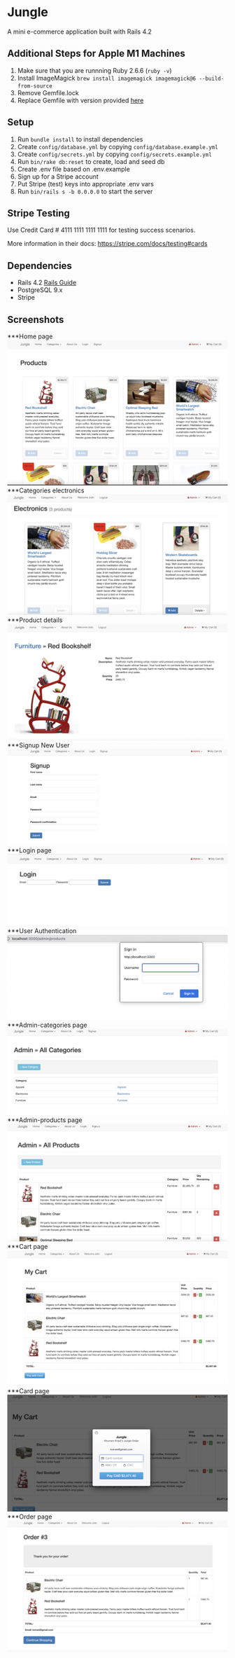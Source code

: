 # Jungle

A mini e-commerce application built with Rails 4.2 

## Additional Steps for Apple M1 Machines

1. Make sure that you are runnning Ruby 2.6.6 (`ruby -v`)
1. Install ImageMagick `brew install imagemagick imagemagick@6 --build-from-source`
2. Remove Gemfile.lock
3. Replace Gemfile with version provided [here](https://gist.githubusercontent.com/FrancisBourgouin/831795ae12c4704687a0c2496d91a727/raw/ce8e2104f725f43e56650d404169c7b11c33a5c5/Gemfile)

## Setup

1. Run `bundle install` to install dependencies
2. Create `config/database.yml` by copying `config/database.example.yml`
3. Create `config/secrets.yml` by copying `config/secrets.example.yml`
4. Run `bin/rake db:reset` to create, load and seed db
5. Create .env file based on .env.example
6. Sign up for a Stripe account
7. Put Stripe (test) keys into appropriate .env vars
8. Run `bin/rails s -b 0.0.0.0` to start the server

## Stripe Testing

Use Credit Card # 4111 1111 1111 1111 for testing success scenarios.

More information in their docs: <https://stripe.com/docs/testing#cards>

## Dependencies

* Rails 4.2 [Rails Guide](http://guides.rubyonrails.org/v4.2/)
* PostgreSQL 9.x
* Stripe

## Screenshots
***Home page
![home page](https://github.com/Jolinlovecode/e-commerce-rails/blob/master/Image/home-page.png?raw=true)
***Categories electronics
![categories-electronics](https://github.com/Jolinlovecode/e-commerce-rails/blob/master/Image/categories-electronics.png?raw=true)
***Product details
![product details](https://github.com/Jolinlovecode/e-commerce-rails/blob/master/Image/product-details.png?raw=true)
***Signup New User 
![new user](https://github.com/Jolinlovecode/e-commerce-rails/blob/master/Image/signup-new%20user.png?raw=true)
***Login page
![login](https://github.com/Jolinlovecode/e-commerce-rails/blob/master/Image/login%20form.png?raw=true)
***User Authentication
![User Authentication](https://github.com/Jolinlovecode/e-commerce-rails/blob/master/Image/User%20Authentication.png?raw=true)
***Admin-categories page
![Admin-categories page](https://github.com/Jolinlovecode/e-commerce-rails/blob/master/Image/admin-categories%20page.png?raw=true)
***Admin-products page
![admin-products page](https://github.com/Jolinlovecode/e-commerce-rails/blob/master/Image/admin-products%20page.png?raw=true)
***Cart page
![cart](https://github.com/Jolinlovecode/e-commerce-rails/blob/master/Image/cart-page.png?raw=true)
***Card page
![card](https://github.com/Jolinlovecode/e-commerce-rails/blob/master/Image/card%20info%20form.png?raw=true)
***Order page
![order](https://github.com/Jolinlovecode/e-commerce-rails/blob/master/Image/order%20page.png?raw=true)
